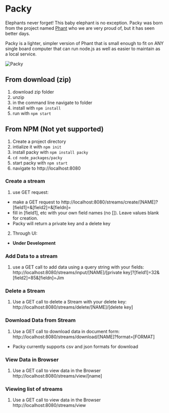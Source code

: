 # Packy

Elephants never forget! This baby elephant is no exception. Packy was born from the project named [Phant](https://www.npmjs.com/package/phant) who we are very proud of, but it has seen better days.

 Packy is a lighter, simpler version of Phant that is small enough to fit on ANY single board computer that can run node.js as well as easier to maintain as a local service.

 ![Packy](http://media.oregonlive.com/portland_impact/photo/packy4jpg-f24c15270bcf002e.jpg)

## From download (zip)
1. download zip folder
2. unzip
3. in the command line navigate to folder
4. install with `npm install`
5. run with `npm start`


## From NPM (Not yet supported)
1. Create a project directory
2. intialize it with `npm init`
3. install packy with `npm install packy`
4. `cd node_packages/packy`
5. start packy with `npm start`
6. navigate to http://localhost:8080

### Create a stream

1. use GET request:
  - make a GET request to http://localhost:8080/streams/create/[NAME]?[field1]=&[field2]=&[fieldn]=
  - fill in [field1], etc with your own field names (no []). Leave values blank for creation.
  - Packy will return a private key and a delete key

2. Through UI:
  - **Under Development**

### Add Data to a stream
1. use a GET call to add data using a query string with your fields: http://localhost:8080/streams/input/[NAME]/[private key]?[field1]=32&[field2]=85&[fieldn]=Jim

### Delete a Stream
1. Use a GET call to delete a Stream with your delete key:
http://localhost:8080/streams/delete/[NAME]/[delete key]

### Download Data from Stream
1. Use a GET call to download data in document form:
http://localhost:8080/streams/download/[NAME]?format=[FORMAT]

- Packy currently  supports csv and json formats for download


### View Data in Browser
1. Use a GET call to view data in the Browser
http://localhost:8080/streams/view/[name]

### Viewing list of streams
1. Use a GET call to view data in the Browser
http://localhost:8080/streams/view
